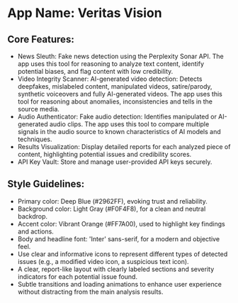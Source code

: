 # **App Name**: Veritas Vision

## Core Features:

- News Sleuth: Fake news detection using the Perplexity Sonar API. The app uses this tool for reasoning to analyze text content, identify potential biases, and flag content with low credibility.
- Video Integrity Scanner: AI-generated video detection: Detects deepfakes, mislabeled content, manipulated videos, satire/parody, synthetic voiceovers and fully AI-generated videos. The app uses this tool for reasoning about anomalies, inconsistencies and tells in the source media.
- Audio Authenticator: Fake audio detection: Identifies manipulated or AI-generated audio clips. The app uses this tool to compare multiple signals in the audio source to known characteristics of AI models and techniques.
- Results Visualization: Display detailed reports for each analyzed piece of content, highlighting potential issues and credibility scores.
- API Key Vault: Store and manage user-provided API keys securely.

## Style Guidelines:

- Primary color: Deep Blue (#2962FF), evoking trust and reliability.
- Background color: Light Gray (#F0F4F8), for a clean and neutral backdrop.
- Accent color: Vibrant Orange (#FF7A00), used to highlight key findings and actions.
- Body and headline font: 'Inter' sans-serif, for a modern and objective feel.
- Use clear and informative icons to represent different types of detected issues (e.g., a modified video icon, a suspicious text icon).
- A clear, report-like layout with clearly labeled sections and severity indicators for each potential issue found.
- Subtle transitions and loading animations to enhance user experience without distracting from the main analysis results.